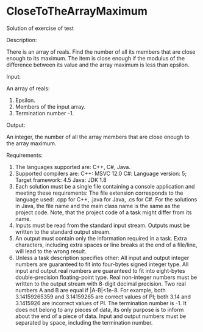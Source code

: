 # CloseToTheArrayMaximum
Solution of exercise of test

  Description:

There is an array of reals. Find the number of all its members that are close enough to its maximum. The item is close enough if the modulus of the difference between its value and the array maximum is less than epsilon.
  
  Input:

An array of reals:
  1. Epsilon.
  2. Members of the input array.
  3. Termination number -1.

  Output:

An integer, the number of all the array members that are close enough to the array maximum.

  Requirements:
  
1. The languages supported are: C++, C#, Java.
2. Supported compilers are:
  C++: MSVC 12.0
  C#: Language version: 5; Target framework: 4.5
  Java: JDK 1.8
3. Each solution must be a single file containing a console application and meeting these requirements:
  The file extension corresponds to the language used: .cpp for C++, .java for Java, .cs for C#.
  For the solutions in Java, the file name and the main class name is the same as the project code. Note, that the project code of a task might differ from its name.
4. Inputs must be read from the standard input stream. Outputs must be written to the standard output stream.
5. An output must contain only the information required in a task. Extra characters, including extra spaces or line breaks at the end of a file/line, will lead to the wrong result.
6. Unless a task description specifies other:
  All input and output integer numbers are guaranteed to fit into four-bytes signed integer type.
  All input and output real numbers are guaranteed to fit into eight-bytes double-precision floating-point type.
  Real non-integer numbers must be written to the output stream with 8-digit decimal precision. Two real numbers A and B are equal if |A-B|<1e-8. For example, both 3.14159265359 and 3.14159265 are correct values of PI; both 3.14 and 3.1415926 are incorrect values of PI.
  The termination number is -1. It does not belong to any pieces of data, its only purpose is to inform about the end of a piece of data.
  Input and output numbers must be separated by space, including the termination number.
